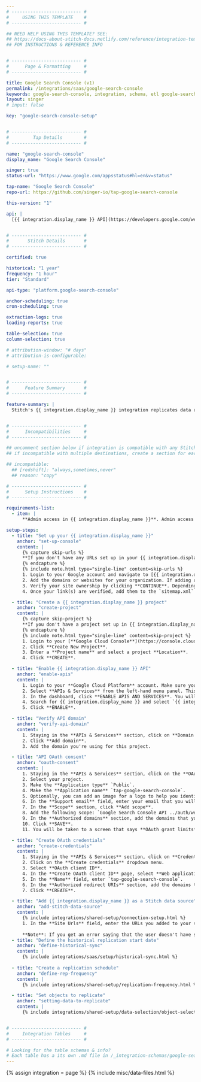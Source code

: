 ```yaml
---
# -------------------------- #
#     USING THIS TEMPLATE    #
# -------------------------- #

## NEED HELP USING THIS TEMPLATE? SEE:
## https://docs-about-stitch-docs.netlify.com/reference/integration-templates/saas/
## FOR INSTRUCTIONS & REFERENCE INFO


# -------------------------- #
#      Page & Formatting     #
# -------------------------- #

title: Google Search Console (v1)
permalink: /integrations/saas/google-search-console
keywords: google-search-console, integration, schema, etl google-search-console, google-search-console etl, google-search-console schema
layout: singer
# input: false

key: "google-search-console-setup"


# -------------------------- #
#         Tap Details        #
# -------------------------- #

name: "google-search-console"
display_name: "Google Search Console"

singer: true
status-url: "https://www.google.com/appsstatus#hl=en&v=status"

tap-name: "Google Search Console"
repo-url: https://github.com/singer-io/tap-google-search-console

this-version: "1"

api: |
  [{{ integration.display_name }} API](https://developers.google.com/webmaster-tools/search-console-api-original/v3/how-tos/search_analytics){:target="new"}


# -------------------------- #
#       Stitch Details       #
# -------------------------- #

certified: true 

historical: "1 year"
frequency: "1 hour"
tier: "Standard"

api-type: "platform.google-search-console"

anchor-scheduling: true
cron-scheduling: true

extraction-logs: true
loading-reports: true

table-selection: true
column-selection: true

# attribution-window: "# days"
# attribution-is-configurable: 

# setup-name: ""


# -------------------------- #
#      Feature Summary       #
# -------------------------- #

feature-summary: |
  Stitch's {{ integration.display_name }} integration replicates data using the {{ integration.api | flatify | strip }}. Refer to the [Schema](#schema) section for a list of objects available for replication.


# -------------------------- #
#      Incompatibilities     #
# -------------------------- #

## uncomment section below if integration is compatible with any Stitch destinations
## if incompatible with multiple destinations, create a section for each destination

## incompatible:
  ## [redshift]: "always,sometimes,never"
  ## reason: "copy" 

# -------------------------- #
#      Setup Instructions    #
# -------------------------- #

requirements-list:
  - item: |
      **Admin access in {{ integration.display_name }}**. Admin access is required in your {{ integration.display_name }} account to change settings required to connect Stitch.

setup-steps:
  - title: "Set up your {{ integration.display_name }}"
    anchor: "set-up-console"
    content: |
      {% capture skip-urls %}
      **If you don't have any URLs set up in your {{ integration.display_name }} account**, use the following instructions. Otherwise skip to [step 2](#create-project).
      {% endcapture %}
      {% include note.html type="single-line" content=skip-urls %}
      1. Login to your Google account and navigate to [{{ integration.display_name }}](https://search.google.com/search-console){:target="new"}.
      2. Add the domains or websites for your organization. If adding a domain, it will cover all URLs across all of its subdomains. If adding a website, only the entered websites will be counted for.
      3. Verify your site ownership by clicking **CONTINUE**. Depending on your verification method, this can take up to a day.
      4. Once your link(s) are verified, add them to the `sitemap.xml` files in the **Sitemaps** section of your {{ integration.display_name }} account. Click **Submit**.

  - title: "Create a {{ integration.display_name }} project"
    anchor: "create-project"
    content: |
      {% capture skip-project %}
      **If you don't have a project set up in {{ integration.display_name }}** use the following instructions. Otherwise skip to [step 3](#enable-apis).
      {% endcapture %}
      {% include note.html type="single-line" content=skip-project %}
      1. Login to your [**Google Cloud Console**](https://console.cloud.google.com).
      2. Click **Create New Project**.
      3. Enter a **Project name** and select a project **Location**.
      4. Click **CREATE**.

  - title: "Enable {{ integration.display_name }} API"
    anchor: "enable-apis"
    content: |
      1. Login to your **Google Cloud Platform** account. Make sure you're in the project that you want to use for your {{ integration.display_name }} integration.
      2. Select **APIs & Services** from the left-hand menu panel. This will take you to the **APIs & Services** dashboard.
      3. In the dashboard, click **ENABLE APIS AND SERVICES**. You will be redirected to the **API Library**.
      4. Search for {{ integration.display_name }} and select `{{ integration.display_name }} API`.
      5. Click **ENABLE**.

  - title: "Verify API domain"
    anchor: "verify-api-domain"
    content: |    
      1. Staying in the **APIs & Services** section, click on **Domain verification** in the left-hand menu panel.
      2. Click **Add domain**.
      3. Add the domain you're using for this project.

  - title: "API OAuth consent"
    anchor: "oauth-consent"
    content: |
      1. Staying in the **APIs & Services** section, click on the **OAuth consent screen** in the left-hand menu panel.
      2. Select your project.
      3. Make the **Application type** `Public`.
      4. Make the **Application name** `tap-google-search-console`.
      5. Optionally, you can add an image for a logo to help you identify your app.
      6. In the **Support email** field, enter your email that you will use for this app.
      7. In the **Scope** section, click **Add scope**.
      8. Add the following scope: `Google Search Console API ../auth/webmasters.readonly`.
      9. In the **Authorized domains** section, add the domains that you added to {{ integration.display_name}} in [step 1](#set-up-console).
      10. Click **SAVE**.
      11. You will be taken to a screen that says **OAuth grant limits**. The default limit is 100 grants per minute, per day. You can request to raise the grant limit for your project by clicking **Raise limit**. You can also change the time interval grant resets. The options for time intervals are: `1h`, `6h`, `1d,`, `7d`, and `30d`.

  - title: "Create OAuth credentials"
    anchor: "create-credentials"
    content: |
      1. Staying in the **APIs & Services** section, click on **Credentials** in the left-hand menu panel.
      2. Click on the **Create credentials** dropdown menu.
      3. Select **OAuth client ID**.
      4. In the **Create OAuth client ID** page, select **Web application** for the Application type.
      5. In the **Name** field, enter `tap-google-search-console`.
      6. In the **Authorized redirect URIs** section, add the domains that you added in [step 1](#set-up-console).
      7. Click **CREATE**.

  - title: "Add {{ integration.display_name }} as a Stitch data source"
    anchor: "add-stitch-data-source"
    content: |
      {% include integrations/shared-setup/connection-setup.html %}
      1. In the **Site Urls** field, enter the URLs you added to your sitemap file in [step 1](#set-up-console). The URLs should be comma delimited and begin with `https://` or `http://`. Example: `https://yoursite.com, http://yourothersite.com`.
      
      **Note**: If you get an error saying that the user doesn't have sufficient permissions or that the URL is not a verified {{ integration.display_name}} site, try replacing `https://` or `http://` with `sc-domain:`. Example: `sc-domain:yoursite.com`.
  - title: "Define the historical replication start date"
    anchor: "define-historical-sync"
    content: |
      {% include integrations/saas/setup/historical-sync.html %}
  
  - title: "Create a replication schedule"
    anchor: "define-rep-frequency"
    content: |
      {% include integrations/shared-setup/replication-frequency.html %}

  - title: "Set objects to replicate"
    anchor: "setting-data-to-replicate"
    content: |
      {% include integrations/shared-setup/data-selection/object-selection.html %}


# -------------------------- #
#     Integration Tables     #
# -------------------------- #

# Looking for the table schemas & info?
# Each table has a its own .md file in /_integration-schemas/google-search-console/v1
---
```

{% assign integration = page %}
{% include misc/data-files.html %}
